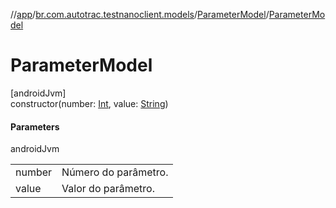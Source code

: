 //[app](../../../index.md)/[br.com.autotrac.testnanoclient.models](../index.md)/[ParameterModel](index.md)/[ParameterModel](-parameter-model.md)

# ParameterModel

[androidJvm]\
constructor(number: [Int](https://kotlinlang.org/api/latest/jvm/stdlib/kotlin/-int/index.html), value: [String](https://kotlinlang.org/api/latest/jvm/stdlib/kotlin/-string/index.html))

#### Parameters

androidJvm

| | |
|---|---|
| number | Número do parâmetro. |
| value | Valor do parâmetro. |
